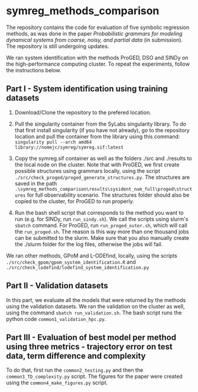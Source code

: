 # symreg_methods_comparison

The repository contains the code for evaluation of five symbolic regression methods, as was done in the paper _Probabilistic grammars for modeling dynamical systems from coarse, noisy, and partial data_ (in submission). The repository is still undergoing updates.


We ran system identification with the methods ProGED, DSO and SINDy on the high-performance computing cluster. To repeat the experiments, follow the instructions below.

## Part I - System identification using training datasets

1. Download/Clone the repository to the prefered location.

2. Pull the singularity container from the SyLabs singularity library. To do that first install singularity (if you have not already), go to the repository location and pull the container from the library using this command:
`singularity pull --arch amd64 library://nomejc/symreg/symreg.sif:latest`

3. Copy the symreg.sif container as well as the folders ./src and ./results to the local node on the cluster. Note that with ProGED, we first create possible structures using grammars locally, using the script `./src/check_proged/proged_generate_structures.py`. The structures are saved in the path `.\symreg_methods_comparison\results\sysident_num_full\proged\structures` for full observability scenario. The structures folder should also be copied to the cluster, for ProGED to run properly.
  
4. Run the bash shell script that corresponds to the method you want to run (e.g. for SINDy, run `run_sindy.sh`). We call the scripts using slurm's `sbatch` command. For ProGED, run `run_proged_outer.sh`, which will call the `run_proged.sh`. The reason is this way more than one thousand jobs can be submitted to the slurm. Make sure that you also manually create the ./slurm folder for the log files, otherwise the jobs will fail.

We ran other methods, GPoM and L-ODEfind, locally, using the scripts `./src/check_gpom/gpom_system_identification.R` and `./src/check_lodefind/lodefind_system_identification.py` 

## Part II - Validation datasets
In this part, we evaluate all the models that were returned by the methods using the validation datasets. We ran the validation on the cluster as well, using the command `sbatch run_validation.sh`. The bash script runs the python code `common1_validation_hpc.py`.

## Part III - Evaluation of best model per method using three metrics - trajectory error on test data, term difference and complexity
To do that, first run the `common2_testing.py` and then the `common3_TD_complexity.py` script. The figures for the paper were created using the `common4_make_figures.py` script.







